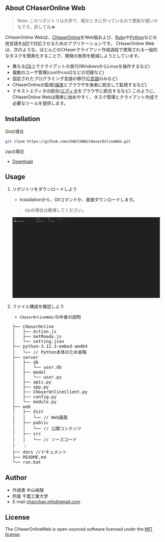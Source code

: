 ## About CHaserOnline Web
> Note: このリポジトリは大学で、暇なときに作っているので更新が遅いかもです。許してね☻

CHaserOnline Webは、[CHaserOnline](http://www.zenjouken.com/?page_id=62)をWeb版および、[Ruby](https://ja.wikipedia.org/wiki/Ruby)や[Python](https://ja.wikipedia.org/wiki/Python)などの他言語を[API](https://ja.wikipedia.org/wiki/API)で対応させるためのアプリケーションです。
CHaserOnline Webは、次のような、ほとんどのCHaserクライアント作成過程で使用される一般的なタスクを簡素化することで、開発の負担を軽減しようとしています。
- 異なる[OS](https://ja.wikipedia.org/wiki/OS)上でクライアントの実行(WindowsからLinuxを操作するなど)
- 複数のユーザ管理(coolやcool2などの切替など)
- 固定されたプログラミング言語の移行([C言語](https://ja.wikipedia.org/wiki/C%E8%A8%80%E8%AA%9E)のみなど)
- CHaserOnlineの監視([端末](https://ja.wikipedia.org/wiki/%E7%AB%AF%E6%9C%AB%E3%82%A8%E3%83%9F%E3%83%A5%E3%83%AC%E3%83%BC%E3%82%BF)とブラウザを後者に統合して監視するなど)
- テキストエディタの統合([エディタ](https://ja.wikipedia.org/wiki/%E3%82%A8%E3%83%87%E3%82%A3%E3%82%BF)をブラウザに統合するなど)
このように、CHaserOnline Webは簡単に始めやすく、タスク管理とクライアント作成で必要なツールを提供します。

## Installation
Gitの場合
```bash
git clone https://github.com/CHACCHAN/CHaserOnlineWeb.git
```

zipの場合
- [Download](https://github.com/CHACCHAN/CHaserOnlineWeb/archive/refs/heads/main.zip)

## Usage
1. リポジトリをダウンロードしよう
   - Installationから、Gitコマンドか、直接ダウンロードします。
   > zipの場合は解凍してください。
   
   ![usage-1](https://raw.githubusercontent.com/CHACCHAN/CHaserOnlineWeb/main/docs/img/usage-1.png)
2. ファイル構成を確認しよう
   - `CHaserOnlineWeb/`の中身の説明
   <pre>
   ├── CHaserOnline
   │   ├── Action.js
   │   ├── GetReady.js
   │   └── setting.json
   ├── python-3.12.3-embed-amd64
   │   └── // Python本体のため省略
   ├── server
   │   ├── db
   │   │   └── user.db
   │   ├── model
   │   │   └── user.py
   │   ├── apis.py
   │   ├── app.py
   │   ├── CHaserOnlineClient.py
   │   ├── config.py
   │   └── module.py
   ├── web
   │   ├── dist
   │   │   └── // Web画面
   │   ├── public
   │   │   └── // 公開コンテンツ
   │   ├── src
   │   │   └── // ソースコード
   │   ︙
   ├── docs //ドキュメント
   ├── README.md
   └── run.bat
   </pre>

## Author
- 作成者 中山裕哉
- 所属 千葉工業大学
- E-mail chacchan.info@gmail.com

## License
The CHaserOnlineWeb is open-sourced software licensed under the [MIT license](https://github.com/laravel/framework/blob/11.x/LICENSE.md).
